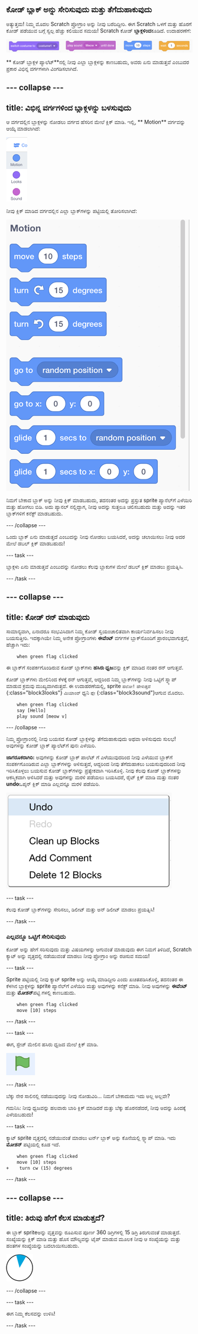 ## ಕೋಡ್ ಬ್ಲಾಕ್ ಅನ್ನು ಸೇರಿಸುವುದು ಮತ್ತು ತೆಗೆದುಹಾಕುವುದು

ಅತ್ಯುತ್ತಮ! ನಿಮ್ಮ ಮೊದಲ Scratch ಪ್ರೋಗ್ರಾಂ ಅನ್ನು ನೀವು ಬರೆದಿದ್ದೀರಿ. ಈಗ Scratch ಒಳಗೆ ಮತ್ತು ಹೊರಗೆ ಕೋಡ್ ಪಡೆಯುವ ಬಗ್ಗೆ ಸ್ವಲ್ಪ ಹೆಚ್ಚು ಕಲಿಯುವ ಸಮಯ! Scratch ಕೋಡ್ **ಬ್ಲಾಕ್ಗಳಿಂದ**ಕೂಡಿದೆ. ಉದಾಹರಣೆಗೆ:

![](images/code1.png)

** ಕೋಡ್ ಬ್ಲಾಕ್ಗಳ ಪ್ಯಾಲೆಟ್**ನಲ್ಲಿ ನೀವು ಎಲ್ಲಾ ಬ್ಲಾಕ್ಗಳನ್ನು ಕಾಣಬಹುದು, ಅವರು ಏನು ಮಾಡುತ್ತವೆ ಎಂಬುದರ ಪ್ರಕಾರ ವಿಭಿನ್ನ ವರ್ಗಗಳಾಗಿ ವಿಂಗಡಿಸಲಾಗಿದೆ.

## \--- collapse \---

## title: ವಿಭಿನ್ನ ವರ್ಗಗಳಿಂದ ಬ್ಲಾಕ್ಗಳನ್ನು ಬಳಸುವುದು

ಆ ವರ್ಗದಲ್ಲಿನ ಬ್ಲಾಕ್ಗಳನ್ನು ನೋಡಲು ವರ್ಗದ ಹೆಸರಿನ ಮೇಲೆ ಕ್ಲಿಕ್ ಮಾಡಿ. ಇಲ್ಲಿ, ** Motion** ವರ್ಗವನ್ನು ಆಯ್ಕೆ ಮಾಡಲಾಗಿದೆ:

![](images/code2a.png)

ನೀವು ಕ್ಲಿಕ್ ಮಾಡಿದ ವರ್ಗದಲ್ಲಿನ ಎಲ್ಲಾ ಬ್ಲಾಕ್‌ಗಳನ್ನು ಪಟ್ಟಿಯಲ್ಲಿ ತೋರಿಸಲಾಗಿದೆ:

![](images/code2b.png)

ನಿಮಗೆ ಬೇಕಾದ ಬ್ಲಾಕ್ ಅನ್ನು ನೀವು ಕ್ಲಿಕ್ ಮಾಡಬಹುದು, ತದನಂತರ ಅದನ್ನು ಪ್ರಸ್ತುತ sprite ಪ್ಯಾನೆಲ್‌ಗೆ ಎಳೆಯಿರಿ ಮತ್ತು ಹೋಗಲು ಬಿಡಿ. ಅದು ಪ್ಯಾನಲ್ ನಲ್ಲಿದ್ದಾಗ, ನೀವು ಅದನ್ನು ಸುತ್ತಲೂ ಚಲಿಸಬಹುದು ಮತ್ತು ಅದನ್ನು ಇತರ ಬ್ಲಾಕ್‌ಗಳಿಗೆ ಕನೆಕ್ಟ್ ಮಾಡಬಹುದು.

\--- /collapse \---

ಒಂದು ಬ್ಲಾಕ್ ಏನು ಮಾಡುತ್ತದೆ ಎಂಬುದನ್ನು ನೀವು ನೋಡಲು ಬಯಸಿದರೆ, ಅದನ್ನು ಚಲಾಯಿಸಲು ನೀವು ಅದರ ಮೇಲೆ ಡಬಲ್ ಕ್ಲಿಕ್ ಮಾಡಬಹುದು!

\--- task \---

ಬ್ಲಾಕ್ಗ‌ಳು ಏನು ಮಾಡುತ್ತವೆ ಎಂಬುದನ್ನು ನೋಡಲು ಕೆಲವು ಬ್ಲಾಕುಗಳ ಮೇಲೆ ಡಬಲ್ ಕ್ಲಿಕ್ ಮಾಡಲು ಪ್ರಯತ್ನಿಸಿ.

\--- /task \---

## \--- collapse \---

## title: ಕೋಡ್ ರನ್ ಮಾಡುವುದು

ಸಾಮಾನ್ಯವಾಗಿ, ಏನಾದರೂ ಸಂಭವಿಸಿದಾಗ ನಿಮ್ಮ ಕೋಡ್ ಸ್ವಯಂಚಾಲಿತವಾಗಿ ಕಾರ್ಯನಿರ್ವಹಿಸಲು ನೀವು ಬಯಸುತ್ತೀರಿ. ಇದಕ್ಕಾಗಿಯೇ ನಿಮ್ಮ ಅನೇಕ ಪ್ರೋಗ್ರಾಂಗಳು **ಈವೆಂಟ್‌** ವರ್ಗಗಳ ಬ್ಲಾಕ್‌ನೊಂದಿಗೆ ಪ್ರಾರಂಭವಾಗುತ್ತವೆ, ಹೆಚ್ಚಾಗಿ ಇದು:

```blocks3
    when green flag clicked
```

ಈ ಬ್ಲಾಕ್‌ಗೆ ಸಂಪರ್ಕಗೊಂಡಿರುವ ಕೋಡ್ ಬ್ಲಾಕ್‌ಗಳು **ಹಸಿರು ಧ್ವಜ**ವನ್ನು ಕ್ಲಿಕ್ ಮಾಡಿದ ನಂತರ ರನ್ ಆಗುತ್ತವೆ.

ಕೋಡ್ ಬ್ಲಾಕ್‌ಗಳು ಮೇಲಿನಿಂದ ಕೆಳಕ್ಕೆ ರನ್ ಆಗುತ್ತವೆ, ಆದ್ದರಿಂದ ನಿಮ್ಮ ಬ್ಲಾಕ್‌ಗಳನ್ನು ನೀವು ಒಟ್ಟಿಗೆ ಸ್ನ್ಯಾಪ್ ಮಾಡುವ ಕ್ರಮವು ಮುಖ್ಯವಾಗಿರುತ್ತದೆ. ಈ ಉದಾಹರಣೆಯಲ್ಲಿ, sprite `ಹಲೋ!` `ಹೇಳುತ್ತದೆ` {:class="block3looks"} `ಮಿಯಾಂವ್` ಧ್ವನಿ `ಪ್ಲೇ` {:class="block3sound"}ಆಗುವ ಮೊದಲು.

```blocks3
    when green flag clicked
    say [Hello]
    play sound [meow v]
```

\--- /collapse \---

ನಿಮ್ಮ ಪ್ರೋಗ್ರಾಂನಲ್ಲಿ ನೀವು ಬಯಸದ ಕೋಡ್ ಬ್ಲಾಕ್ಗಳನ್ನು ತೆಗೆದುಹಾಕುವುದು ಅಥವಾ ಅಳಿಸುವುದು ಸುಲಭ! ಅವುಗಳನ್ನು ಕೋಡ್ ಬ್ಲಾಕ್ ಪ್ಯಾಲೆಟ್‌ಗೆ ಪುನಃ ಎಳೆಯಿರಿ.

**ಜಾಗರೂಕರಾಗಿರಿ:** ಅವುಗಳನ್ನು ಕೋಡ್ ಬ್ಲಾಕ್‌ ಪಾಲೆಟ್ ಗೆ ಎಳೆಯುವುದರಿಂದ ನೀವು ಎಳೆಯುವ ಬ್ಲಾಕ್‌ಗೆ ಸಂಪರ್ಕಗೊಂಡಿರುವ ಎಲ್ಲಾ ಬ್ಲಾಕ್‌ಗಳನ್ನು ಅಳಿಸುತ್ತದೆ, ಆದ್ದರಿಂದ ನೀವು ತೆಗೆದುಹಾಕಲು ಬಯಸುವುದರಿಂದ ನೀವು ಇರಿಸಿಕೊಳ್ಳಲು ಬಯಸುವ ಕೋಡ್ ಬ್ಲಾಕ್‌ಗಳನ್ನು ಪ್ರತ್ಯೇಕವಾಗಿ ಇರಿಸಿಕೊಳ್ಳಿ. ನೀವು ಕೆಲವು ಕೋಡ್ ಬ್ಲಾಕ್‌ಗಳನ್ನು ಆಕಸ್ಮಿಕವಾಗಿ ಅಳಿಸಿದರೆ ಮತ್ತು ಅವುಗಳನ್ನು ಮರಳಿ ಪಡೆಯಲು ಬಯಸಿದರೆ, ರೈಟ್ ಕ್ಲಿಕ್ ಮಾಡಿ ಮತ್ತು ನಂತರ **undo**ಒಪ್ಶನ್ ಕ್ಲಿಕ್ ಮಾಡಿ ಎಲ್ಲವನ್ನೂ ಮರಳಿ ಪಡೆಯಿರಿ.

![](images/code6.png)

\--- task \---

ಕೆಲವು ಕೋಡ್ ಬ್ಲಾಕ್‌ಗಳನ್ನು ಸೇರಿಸಲು, ಡಿಲೀಟ್ ಮತ್ತು ಅನ್ ಡಿಲೀಟ್ ಮಾಡಲು ಪ್ರಯತ್ನಿಸಿ!

\--- /task \---

### ಎಲ್ಲವನ್ನೂ ಒಟ್ಟಿಗೆ ಸೇರಿಸುವುದು

ಕೋಡ್ ಅನ್ನು ಹೇಗೆ ಸರಿಸುವುದು ಮತ್ತು ವಿಷಯಗಳನ್ನು ಆಗುವಂತೆ ಮಾಡುವುದು ಈಗ ನಿಮಗೆ ತಿಳಿದಿದೆ, Scratch ಕ್ಯಾಟ್ ಅನ್ನು ವೃತ್ತದಲ್ಲಿ ನಡೆಯುವಂತೆ ಮಾಡಲು ನೀವು ಪ್ರೋಗ್ರಾಂ ಅನ್ನು ರಚಿಸುವ ಸಮಯ!

\--- task \---

Sprite ಪಟ್ಟಿಯಲ್ಲಿ ನೀವು ಕ್ಯಾಟ್ sprite ಅನ್ನು ಆಯ್ಕೆ ಮಾಡಿದ್ದೀರಿ ಎಂದು ಖಚಿತಪಡಿಸಿಕೊಳ್ಳಿ, ತದನಂತರ ಈ ಕೆಳಗಿನ ಬ್ಲಾಕ್ಗಳನ್ನು sprite ಪ್ಯಾನೆಲ್‌ಗೆ ಎಳೆಯಿರಿ ಮತ್ತು ಅವುಗಳನ್ನು ಕನೆಕ್ಟ್ ಮಾಡಿ. ನೀವು ಅವುಗಳನ್ನು **ಈವೆಂಟ್** ಮತ್ತು **ಮೋಶನ್**ಪಟ್ಟಿ ‌ಗಳಲ್ಲಿ ಕಾಣಬಹುದು.

```blocks3
    when green flag clicked
    move [10] steps
```

\--- /task \---

\--- task \---

ಈಗ, ಸ್ಟೇಜ್ ಮೇಲಿನ ಹಸಿರು ಧ್ವಜದ ಮೇಲೆ ಕ್ಲಿಕ್ ಮಾಡಿ.

![](images/code7.png)

\--- /task \---

ಬೆಕ್ಕು ನೇರ ಸಾಲಿನಲ್ಲಿ ನಡೆಯುವುದನ್ನು ನೀವು ನೋಡುವಿರಿ... ನಿಮಗೆ ಬೇಕಾದುದು ಇದು ಅಲ್ಲ ಅಲ್ಲವೇ?

ಗಮನಿಸಿ: ನೀವು ಧ್ವಜವನ್ನು ಹಲವಾರು ಬಾರಿ ಕ್ಲಿಕ್ ಮಾಡಿದರೆ ಮತ್ತು ಬೆಕ್ಕು ಹೊರನಡೆದರೆ, ನೀವು ಅದನ್ನು ಹಿಂದಕ್ಕೆ ಎಳೆಯಬಹುದು!

\--- task \---

ಕ್ಯಾಟ್ sprite ವೃತ್ತದಲ್ಲಿ ನಡೆಯುವಂತೆ ಮಾಡಲು ಟರ್ನ್ ಬ್ಲಾಕ್ ಅನ್ನು ಕೊನೆಯಲ್ಲಿ ಸ್ನ್ಯಾಪ್ ಮಾಡಿ. ಇದು **ಮೋಶನ್** ಪಟ್ಟಿಯಲ್ಲಿ ಕೂಡ ಇದೆ.

```blocks3
    when green flag clicked
    move [10] steps
+    turn cw (15) degrees
```

\--- /task \---

## \--- collapse \---

## title: ತಿರುವು ಹೇಗೆ ಕೆಲಸ ಮಾಡುತ್ತದೆ?

ಈ ಬ್ಲಾಕ್ spriteಅನ್ನು ವೃತ್ತವನ್ನು ರೂಪಿಸುವ ಪೂರ್ಣ 360 ಡಿಗ್ರಿಗಳಲ್ಲಿ 15 ಡಿಗ್ರಿ ತಿರುಗುವಂತೆ ಮಾಡುತ್ತದೆ. ಸಂಖ್ಯೆಯನ್ನು ಕ್ಲಿಕ್ ಮಾಡಿ ಮತ್ತು ಹೊಸ ಮೌಲ್ಯವನ್ನು ಟೈಪ್ ಮಾಡುವ ಮೂಲಕ ನೀವು ಆ ಸಂಖ್ಯೆಯನ್ನು ಮತ್ತು ಹಂತಗಳ ಸಂಖ್ಯೆಯನ್ನು ಬದಲಾಯಿಸಬಹುದು.

![](images/code9.png)

\--- /collapse \---

\--- task \---

ಈಗ ನಿಮ್ಮ ಕೆಲಸವನ್ನು ಉಳಿಸಿ!

\--- /task \---